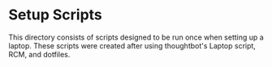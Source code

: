 Setup Scripts
=============

This directory consists of scripts designed to be run once when setting up
a laptop.  These scripts were created after using thoughtbot's Laptop script,
RCM, and dotfiles.
